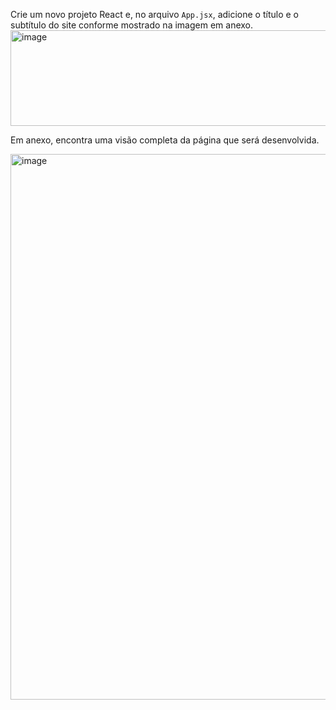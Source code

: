 Crie um novo projeto React e, no arquivo `App.jsx`, adicione o título e o subtítulo do site conforme mostrado na imagem em anexo.
<img width="1980" height="153" alt="image" src="https://github.com/user-attachments/assets/5248c2e6-824f-42ed-b6c8-d12b9a9bfa23" />


Em anexo, encontra uma visão completa da página que será desenvolvida.

<img width="543" height="873" alt="image" src="https://github.com/user-attachments/assets/e9cfbd3d-ce3d-4a2c-8cc3-a5a71367ee2b" />
